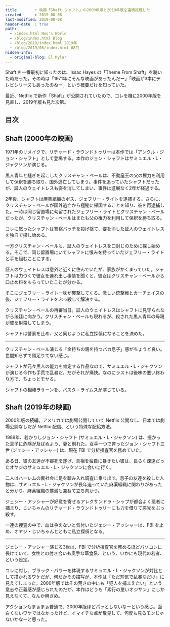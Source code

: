 ```yaml
---
title        : 映画「Shaft シャフト」の2000年版と2019年版を連続視聴した
created      : 2019-08-08
last-modified: 2019-08-08
header-date  : true
path:
  - /index.html Neo's World
  - /blog/index.html Blog
  - /blog/2019/index.html 2019年
  - /blog/2019/08/index.html 08月
hidden-info:
  - original-blog: El Mylar
---
```


Shaft を一番最初に知ったのは、Issac Hayes の「Theme From Shaft」を聴いた時だった。その時は「1971年にそんな映画があったんだー」「映画が3本にテレビシリーズもあったのねー」という概要だけを知っていた。

最近、Netflix で新作「Shaft」が公開されていたので、コレを機に2000年版を見直し、2019年版も見た次第。

## 目次

## Shaft (2000年の映画)

1971年のリメイクで、リチャード・ラウンドトゥリーは本作では「アンクル・ジョン・シャフト」として登場する。本作のジョン・シャフトはサミュエル・L・ジャクソンが演じる。

黒人青年と騒ぎを起こしたクリスチャン・ベールは、不動産王の父の権力を利用して保釈を勝ち取り、国外逃亡してしまう。事件を追っていたシャフトだったが、証人のウェイトレスも姿を消してしまい、事件は進展なく2年が経過する。

2年後、シャフトは麻薬組織のボス、ジェフリー・ライトを逮捕する。さらに、クリスチャン・ベールが国外逃亡から極秘に帰国することを知り、彼を再逮捕した。一時は同じ留置場に勾留されたジェフリー・ライトとクリスチャン・ベールだったが、クリスチャン・ベールはまたも父の権力を利用して保釈を勝ち取る。

コレに怒ったシャフトは警察バッチを投げ捨て、姿を消した証人のウェイトレスを独自で探し始める。

一方クリスチャン・ベールも、証人のウェイトレスを口封じのために探し始める。そこで、同じ留置場にいてシャフトに恨みを持っていたジェフリー・ライトと手を組むことにする。

証人のウェイトレスは意外と近くに住んでいたが、家族がかくまっていた。シャフトは力づくで彼女を連れ出し事情を聞くと、彼女はクリスチャン・ベールから口止め料をもらっていたことが分かる。

そこにジェフリー・ライト一味が襲撃してくる。激しい銃撃戦とカーチェイスの後、ジェフリー・ライトをぶっ殺して解決する。

クリスチャン・ベールの再審当日。証人のウェイトレスはシャフトに見守られながら法廷に向かう。クリスチャン・ベールも現れるが、殺された黒人青年の母親が彼を射殺してしまう。

シャフトは警察を止め、父と同じように私立探偵になることを決めた。

---

クリスチャン・ベール演じる「金持ちの親を持つバカ息子」感がちょうど良い。世間知らずで頭足りてない感じ。

シャフトが元々黒人の能力を肯定する作品なので、サミュエル・L・ジャクソンが演じる今作も手荒で乱暴だ。だがそれが痛快。なのにラストは後味の悪い終わり方で、ちょっとモヤる。

シャフトの相棒ラサーンを、バスタ・ライムスが演じている。

## Shaft (2019年の映画)

2000年版の続編。アメリカでは劇場公開していて Netflix 公開なし、日本では劇場公開なしだが Netflix 配信、という特殊な配給方法。

1989年、若かりしジョン・シャフト (サミュエル・L・ジャクソン) は、授かった息子に危険が及ばぬよう、妻と別れた。女手一つで育ったジョン・シャフト三世 (ジェシー・アッシャー) は、現在 FBI で分析捜査官を務めていた。

ある日、彼の友達が不審死を遂げ、真相を独自に暴きたい彼は、長らく疎遠だったオヤジのサミュエル・L・ジャクソンに会いに行く。

二人はハーレムの裏社会に足を踏み入れ調査に乗り出す。息子の友達を殺した人物は、サミュエル・L・ジャクソンが長年追っていた麻薬組織に関わりがあったと分かり、麻薬組織の撲滅も兼ねて立ち向かう。

ジェシー・アッシャーが好意を寄せるアレクサンドラ・シップが都合よく悪者に捕まり、じいちゃんのリチャード・ラウンドトゥリーにも力を借りて悪党をぶっ殺す。

一連の捜査の中で、血は争えないと気付いたジェシー・アッシャーは、FBI を止め、オヤジ・じいちゃんとともに私立探偵となる。

---

ジェシー・アッシャー演じる3世は、FBI で分析捜査官を務めるほどパソコンに長けていて、女性との付き合いも奥手な草食系、という、いかにも現代の若者、という設定。

コレに対し、ブラック・パワーを体現するサミュエル・L・ジャクソンが対比として描かれるワケだが、何だかその描写が、本作は「ただ短気で乱暴なだけ」に見えてしまった。2000年版ではその荒さの中にも「犯人を捕まえたい」という意志や正義感が感じられたのだが、本作はどうも「素行の悪いオジサン」にしか見えなくて、なんか興ざめ。

アクションもまぁまぁ普通で、2000年版ほどパッとしないなーという感じ。面白くないワケではなかったけど、イマイチな点が散見して、何度も見るモンじゃないかなーと思った。
